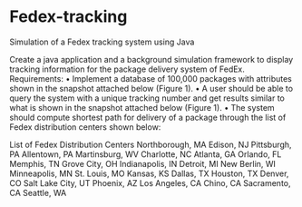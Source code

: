 # Fedex-tracking
Simulation of a Fedex tracking system using Java

Create a java application and a background simulation framework to display tracking information for the package delivery system of FedEx.
Requirements: 
•	Implement a database of 100,000 packages with attributes shown in the snapshot attached below (Figure 1).
•	A user should be able to query the system with a unique tracking number and get results similar to what is shown in the snapshot attached below (Figure 1).
•	The system should compute shortest path for delivery of a package through the list of Fedex distribution centers shown below:  

List of Fedex Distribution Centers
Northborough, MA
Edison, NJ
Pittsburgh, PA
Allentown, PA
Martinsburg, WV
Charlotte, NC
Atlanta, GA
Orlando, FL
Memphis, TN
Grove City, OH
Indianapolis, IN
Detroit, MI
New Berlin, WI
Minneapolis, MN
St. Louis, MO
Kansas, KS
Dallas, TX
Houston, TX
Denver, CO
Salt Lake City, UT
Phoenix, AZ
Los Angeles, CA
Chino, CA
Sacramento, CA
Seattle, WA
